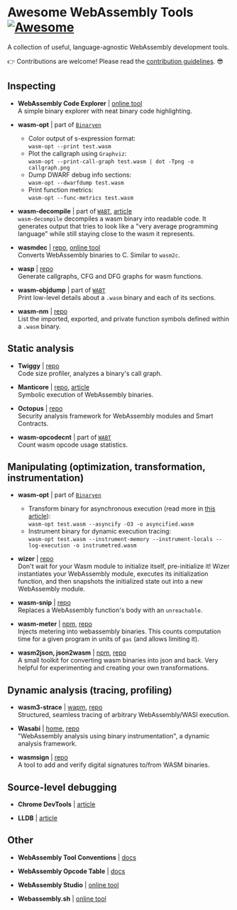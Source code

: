 # Awesome WebAssembly Tools [![Awesome](https://awesome.re/badge.svg)](https://awesome.re)

A collection of useful, language-agnostic WebAssembly development tools.

👉 Contributions are welcome! Please read the [contribution guidelines](CONTRIBUTING.md). 😎


## Inspecting

- **WebAssembly Code Explorer** | [online tool](https://wasdk.github.io/wasmcodeexplorer/)  
  A simple binary explorer with neat binary code highlighting.

- **wasm-opt** | part of [`Binaryen`](https://github.com/WebAssembly/binaryen)  
  - Color output of s-expression format:  
    `wasm-opt --print test.wasm`
  - Plot the callgraph using `Graphviz`:  
    `wasm-opt --print-call-graph test.wasm | dot -Tpng -o callgraph.png`
  - Dump DWARF debug info sections:  
    `wasm-opt --dwarfdump test.wasm`
  - Print function metrics:  
    `wasm-opt --func-metrics test.wasm`

- **wasm-decompile** | part of [`WABT`](https://github.com/WebAssembly/wabt), [article](https://v8.dev/blog/wasm-decompile)  
  `wasm-decompile` decompiles a wasm binary into readable code. It generates output that tries to look like a "very average programming language" while still staying close to the wasm it represents.

- **wasmdec** | [repo](https://github.com/wwwg/wasmdec), [online tool](https://wwwg.github.io/web-wasmdec/)  
  Converts WebAssembly binaries to C. Similar to `wasm2c`.

- **wasp** | [repo](https://github.com/WebAssembly/wasp)  
  Generate callgraphs, CFG and DFG graphs for wasm functions.

- **wasm-objdump** | part of [`WABT`](https://github.com/WebAssembly/wabt)  
  Print low-level details about a `.wasm` binary and each of its sections.

- **wasm-nm** | [repo](https://github.com/fitzgen/wasm-nm)  
  List the imported, exported, and private function symbols defined within a `.wasm` binary.


## Static analysis

- **Twiggy** | [repo](https://github.com/rustwasm/twiggy)  
  Code size profiler, analyzes a binary's call graph.

- **Manticore** | [repo](https://github.com/trailofbits/manticore), [article](https://blog.trailofbits.com/2020/01/31/symbolically-executing-webassembly-in-manticore/)  
  Symbolic execution of WebAssembly binaries.
  
- **Octopus** | [repo](https://github.com/pventuzelo/octopus)  
  Security analysis framework for WebAssembly modules and Smart Contracts.

- **wasm-opcodecnt** | part of [`WABT`](https://github.com/WebAssembly/wabt)  
  Count wasm opcode usage statistics.


## Manipulating (optimization, transformation, instrumentation)

- **wasm-opt** | part of [`Binaryen`](https://github.com/WebAssembly/binaryen)  
  - Transform binary for asynchronous execution (read more in [this article](https://kripken.github.io/blog/wasm/2019/07/16/asyncify.html)):  
    `wasm-opt test.wasm --asyncify -O3 -o asyncified.wasm`
  - Instrument binary for dynamic execution tracing:  
    `wasm-opt test.wasm --instrument-memory --instrument-locals --log-execution -o instrumetred.wasm`

- **wizer** | [repo](https://github.com/bytecodealliance/wizer)  
  Don't wait for your Wasm module to initialize itself, pre-initialize it! Wizer instantiates your WebAssembly module, executes its initialization function, and then snapshots the initialized state out into a new WebAssembly module.

- **wasm-snip** | [repo](https://github.com/rustwasm/wasm-snip)  
  Replaces a WebAssembly function's body with an `unreachable`.

- **wasm-meter** | [npm](https://www.npmjs.org/package/wasm-metering), [repo](https://github.com/ewasm/wasm-metering)  
  Injects metering into webassembly binaries. This counts computation time for a given program in units of `gas` (and allows limiting it).

- **wasm2json, json2wasm** | [npm](https://www.npmjs.com/package/wasm-json-toolkit), [repo](https://github.com/ewasm/wasm-json-toolkit)  
  A small toolkit for converting wasm binaries into json and back. Very helpful for experimenting and creating your own transformations.

## Dynamic analysis (tracing, profiling)

- **wasm3-strace** | [wapm](https://wapm.io/package/vshymanskyy/wasm3), [repo](https://github.com/wasm3/wasm3)  
  Structured, seamless tracing of arbitrary WebAssembly/WASI execution.

- **Wasabi** | [home](http://wasabi.software-lab.org/), [repo](https://github.com/danleh/wasabi)  
  "WebAssembly analysis using binary instrumentation", a dynamic analysis framework.

- **wasmsign** | [repo](https://github.com/jedisct1/wasmsign)  
  A tool to add and verify digital signatures to/from WASM binaries.

## Source-level debugging

- **Chrome DevTools** | [article](https://developers.google.com/web/updates/2020/12/webassembly)

- **LLDB** | [article](https://hacks.mozilla.org/2019/09/debugging-webassembly-outside-of-the-browser/)


## Other

- **WebAssembly Tool Conventions** | [docs](https://github.com/WebAssembly/tool-conventions)

- **WebAssembly Opcode Table** | [docs](https://pengowray.github.io/wasm-ops/)  

- **WebAssembly Studio** | [online tool](https://webassembly.studio/)  

- **Webassembly.sh** | [online tool](https://webassembly.sh)  
